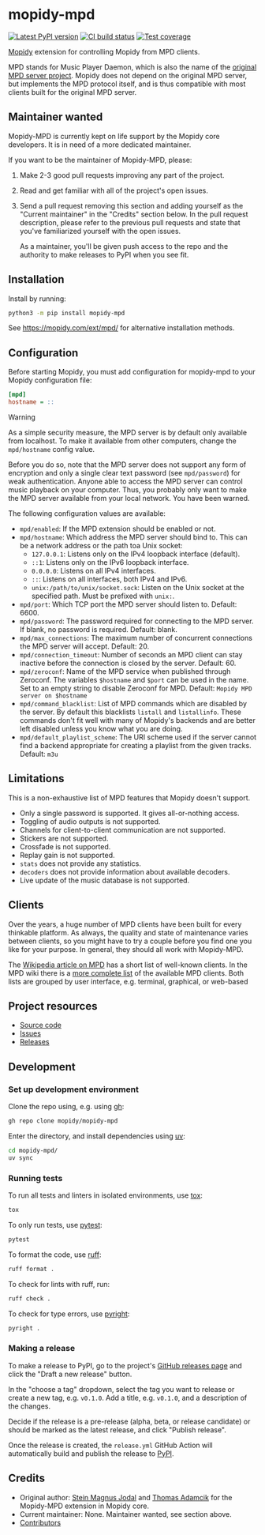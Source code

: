 # mopidy-mpd

[![Latest PyPI version](https://img.shields.io/pypi/v/mopidy-mpd)](https://pypi.org/p/mopidy-mpd)
[![CI build status](https://img.shields.io/github/actions/workflow/status/mopidy/mopidy-mpd/ci.yml)](https://github.com/mopidy/mopidy-mpd/actions/workflows/ci.yml)
[![Test coverage](https://img.shields.io/codecov/c/gh/mopidy/mopidy-mpd)](https://codecov.io/gh/mopidy/mopidy-mpd)

[Mopidy](https://mopidy.com/) extension for controlling Mopidy from MPD
clients.

MPD stands for Music Player Daemon, which is also the name of the
[original MPD server project](https://www.musicpd.org/). Mopidy does not
depend on the original MPD server, but implements the MPD protocol
itself, and is thus compatible with most clients built for the original
MPD server.

## Maintainer wanted

Mopidy-MPD is currently kept on life support by the Mopidy core
developers. It is in need of a more dedicated maintainer.

If you want to be the maintainer of Mopidy-MPD, please:

1.  Make 2-3 good pull requests improving any part of the project.

2.  Read and get familiar with all of the project's open issues.

3.  Send a pull request removing this section and adding yourself as the
    "Current maintainer" in the "Credits" section below. In the pull
    request description, please refer to the previous pull requests and
    state that you've familiarized yourself with the open issues.

    As a maintainer, you'll be given push access to the repo and the
    authority to make releases to PyPI when you see fit.

## Installation

Install by running:

```sh
python3 -m pip install mopidy-mpd
```

See https://mopidy.com/ext/mpd/ for alternative installation methods.

## Configuration

Before starting Mopidy, you must add configuration for
mopidy-mpd to your Mopidy configuration file:

```ini
[mpd]
hostname = ::
```

> [!WARNING]
> As a simple security measure, the MPD server is by default only available from
> localhost. To make it available from other computers, change the
> `mpd/hostname` config value.
>
> Before you do so, note that the MPD server does not support any form of
> encryption and only a single clear text password (see `mpd/password`) for weak
> authentication. Anyone able to access the MPD server can control music
> playback on your computer. Thus, you probably only want to make the MPD server
> available from your local network. You have been warned.

The following configuration values are available:

- `mpd/enabled`: If the MPD extension should be enabled or not.
- `mpd/hostname`: Which address the MPD server should bind to. This
  can be a network address or the path toa Unix socket:
  - `127.0.0.1`: Listens only on the IPv4 loopback interface
    (default).
  - `::1`: Listens only on the IPv6 loopback interface.
  - `0.0.0.0`: Listens on all IPv4 interfaces.
  - `::`: Listens on all interfaces, both IPv4 and IPv6.
  - `unix:/path/to/unix/socket.sock`: Listen on the Unix socket at
    the specified path. Must be prefixed with `unix:`.
- `mpd/port`: Which TCP port the MPD server should listen to. Default: 6600.
- `mpd/password`: The password required for connecting to the MPD
  server. If blank, no password is required. Default: blank.
- `mpd/max_connections`: The maximum number of concurrent connections
  the MPD server will accept. Default: 20.
- `mpd/connection_timeout`: Number of seconds an MPD client can stay
  inactive before the connection is closed by the server. Default: 60.
- `mpd/zeroconf`: Name of the MPD service when published through
  Zeroconf. The variables `$hostname` and `$port` can be used in the
  name. Set to an empty string to disable Zeroconf for MPD. Default:
  `Mopidy MPD server on $hostname`
- `mpd/command_blacklist`: List of MPD commands which are disabled by
  the server. By default this blacklists `listall` and `listallinfo`.
  These commands don't fit well with many of Mopidy's backends and
  are better left disabled unless you know what you are doing.
- `mpd/default_playlist_scheme`: The URI scheme used if the server
  cannot find a backend appropriate for creating a playlist from the
  given tracks. Default: `m3u`

## Limitations

This is a non-exhaustive list of MPD features that Mopidy doesn't
support.

- Only a single password is supported. It gives all-or-nothing access.
- Toggling of audio outputs is not supported.
- Channels for client-to-client communication are not supported.
- Stickers are not supported.
- Crossfade is not supported.
- Replay gain is not supported.
- `stats` does not provide any statistics.
- `decoders` does not provide information about available decoders.
- Live update of the music database is not supported.

## Clients

Over the years, a huge number of MPD clients have been built for every
thinkable platform. As always, the quality and state of maintenance
varies between clients, so you might have to try a couple before you
find one you like for your purpose. In general, they should all work
with Mopidy-MPD.

The [Wikipedia article on
MPD](https://en.wikipedia.org/wiki/Music_Player_Daemon#Clients) has a
short list of well-known clients. In the MPD wiki there is a [more
complete list](https://mpd.fandom.com/wiki/Clients) of the available MPD
clients. Both lists are grouped by user interface, e.g. terminal,
graphical, or web-based

## Project resources

- [Source code](https://github.com/mopidy/mopidy-mpd)
- [Issues](https://github.com/mopidy/mopidy-mpd/issues)
- [Releases](https://github.com/mopidy/mopidy-mpd/releases)

## Development

### Set up development environment

Clone the repo using, e.g. using [gh](https://cli.github.com/):

```sh
gh repo clone mopidy/mopidy-mpd
```

Enter the directory, and install dependencies using [uv](https://docs.astral.sh/uv/):

```sh
cd mopidy-mpd/
uv sync
```

### Running tests

To run all tests and linters in isolated environments, use
[tox](https://tox.wiki/):

```sh
tox
```

To only run tests, use [pytest](https://pytest.org/):

```sh
pytest
```

To format the code, use [ruff](https://docs.astral.sh/ruff/):

```sh
ruff format .
```

To check for lints with ruff, run:

```sh
ruff check .
```

To check for type errors, use [pyright](https://microsoft.github.io/pyright/):

```sh
pyright .
```

### Making a release

To make a release to PyPI, go to the project's [GitHub releases
page](https://github.com/mopidy/mopidy-mpd/releases)
and click the "Draft a new release" button.

In the "choose a tag" dropdown, select the tag you want to release or create a
new tag, e.g. `v0.1.0`. Add a title, e.g. `v0.1.0`, and a description of the changes.

Decide if the release is a pre-release (alpha, beta, or release candidate) or
should be marked as the latest release, and click "Publish release".

Once the release is created, the `release.yml` GitHub Action will automatically
build and publish the release to
[PyPI](https://pypi.org/project/mopidy-mpd/).

## Credits

- Original author: [Stein Magnus Jodal](https://github.com/jodal) and
  [Thomas Adamcik](https://github.com/adamcik) for the Mopidy-MPD
  extension in Mopidy core.
- Current maintainer: None. Maintainer wanted, see section above.
- [Contributors](https://github.com/mopidy/mopidy-mpd/graphs/contributors)
